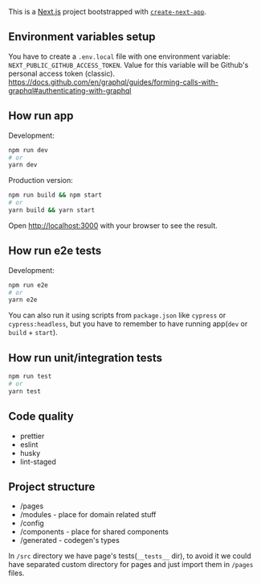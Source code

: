 This is a [Next.js](https://nextjs.org/) project bootstrapped with [`create-next-app`](https://github.com/vercel/next.js/tree/canary/packages/create-next-app).

## Environment variables setup

You have to create a `.env.local` file with one environment variable: `NEXT_PUBLIC_GITHUB_ACCESS_TOKEN`.
Value for this variable will be Github's personal access token (classic).
https://docs.github.com/en/graphql/guides/forming-calls-with-graphql#authenticating-with-graphql

## How run app

Development:

```bash
npm run dev
# or
yarn dev
```

Production version:

```bash
npm run build && npm start
# or
yarn build && yarn start
```

Open [http://localhost:3000](http://localhost:3000) with your browser to see the result.

## How run e2e tests

Development:

```bash
npm run e2e
# or
yarn e2e
```

You can also run it using scripts from `package.json` like `cypress` or `cypress:headless`,
but you have to remember to have running app(`dev` or `build` + `start`).

## How run unit/integration tests

```bash
npm run test
# or
yarn test
```

## Code quality

- prettier
- eslint
- husky
- lint-staged

## Project structure

- /pages
- /modules - place for domain related stuff
- /config
- /components - place for shared components
- /generated - codegen's types

In `/src` directory we have page's tests(`__tests__` dir), to avoid it we could have separated custom directory for pages and just import them in `/pages` files.
